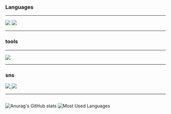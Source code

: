 ### Languages

<hr>
<img src="https://skillicons.dev/icons?i=js,ts,react,redux,mysql,spring,vite">
<img src="https://skillicons.dev/icons?i=mongodb,express,nodejs,git,java,npm,pnpm">
<hr>

### tools

<hr>
<img src="https://skillicons.dev/icons?i=vscode,eclipse,idea">
<hr>

### sns

<a href="https://www.instagram.com/jihun.__.072/">
  <img src="https://skillicons.dev/icons?i=instagram">
</a>
<a href="mailto:jihunjeong965@gmail.com">
  <img src="https://skillicons.dev/icons?i=gmail">
</a>
<hr>

<div style="display: flex; align-items: center;">
  
![Anurag's GitHub stats](https://github-readme-stats.vercel.app/api?username=JungJihun1012&show_icons=true&theme=dracula)
![Most Used Languages](https://github-readme-stats.vercel.app/api/top-langs/?username=JungJihun1012&langs_count=8)

</div>
